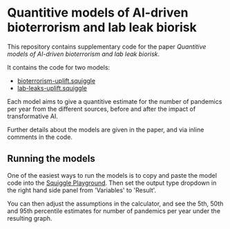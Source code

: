 # Quantitive models of AI-driven bioterrorism and lab leak biorisk

This repository contains supplementary code for the paper _Quantitive models of AI-driven bioterrorism and lab leak biorisk_.

It contains the code for two models:
- [bioterrorism-uplift.squiggle](./bioterrorism-uplift.squiggle)
- [lab-leaks-uplift.squiggle](./lab-leaks-uplift.squiggle)

Each model aims to give a quantitive estimate for the number of pandemics per year from the different sources, before and after the impact of transformative AI.

Further details about the models are given in the paper, and via inline comments in the code.

## Running the models

One of the easiest ways to run the models is to copy and paste the model code into the [Squiggle Playground](https://www.squiggle-language.com/playground). Then set the output type dropdown in the right hand side panel from 'Variables' to 'Result'.

You can then adjust the assumptions in the calculator, and see the 5th, 50th and 95th percentile estimates for number of pandemics per year under the resulting graph.
